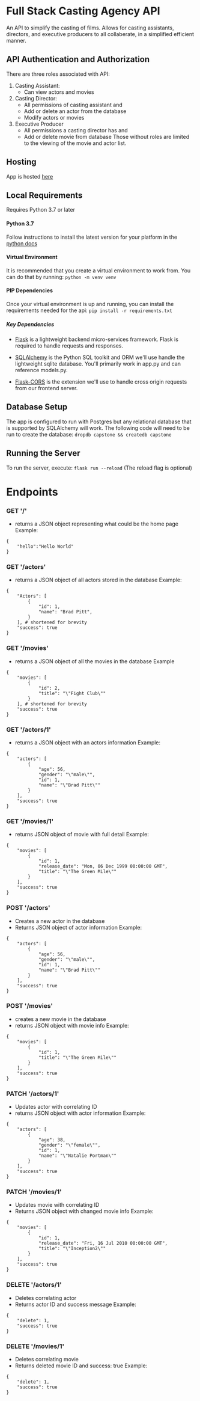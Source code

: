 # Full Stack Casting Agency API
An API to simplify the casting of films. Allows for casting assistants, directors, and executive producers to all collaberate, in a simplified efficient manner.

## API Authentication and Authorization
There are three roles associated with API:
1. Casting Assistant:
    - Can view actors and movies
2. Casting Director:
    - All permissions of casting assistant and
    - Add or delete an actor from the database
    - Modify actors or movies
2. Executive Producer
    - All permissions a casting director has and
    - Add or delete movie from database
Those without roles are limited to the viewing of the movie and actor list.

## Hosting
App is hosted [here](https://heroku.com)

## Local Requirements
Requires Python 3.7 or later

#### Python 3.7
Follow instructions to install the latest version for your platform in the [python docs](https://docs.python.org/3/using/unix.html#getting-and-installing-the-latest-version-of-python)

#### Virtual Environment
It is recommended that you create a virtual environment to work from. You can do that by running:
`python -m venv venv`

#### PIP Dependencies
Once your virtual environment is up and running, you can install the requirements needed for the api:
`pip install -r requirements.txt`

##### Key Dependencies
- [Flask](http://flask.pocoo.org/) is a lightweight backend micro-services framework. Flask is required to handle requests and responses.

- [SQLAlchemy](https://www.sqlalchemy.org/) is the Python SQL toolkit and ORM we'll use handle the lightweight sqlite database. You'll primarily work in app.py and can reference models.py.

- [Flask-CORS](https://flask-cors.readthedocs.io/en/latest/#) is the extension we'll use to handle cross origin requests from our frontend server.

## Database Setup
The app is configured to run with Postgres but any relational database that is supported by SQLAlchemy will work. The following code will need to be run to create the database:
`dropdb capstone && createdb capstone`

## Running the Server
To run the server, execute:
`flask run --reload`
(The reload flag is optional)
 
# Endpoints
### GET '/'
- returns a JSON object representing what could be the home page
Example: 
```
{
	"hello":"Hello World"
}
```

### GET '/actors'
- returns a JSON object of all actors stored in the database
Example: 
```
{
    "Actors": [
        {
            "id": 1,
            "name": "Brad Pitt",
        }
    ], # shortened for brevity
    "success": true
}
```

### GET '/movies'
- returns a JSON object of all the movies in the database
Example 
```
{
    "movies": [
        {
            "id": 2,
            "title": "\"Fight Club\""
        }
    ], # shortened for brevity
    "success": true
}
```

### GET '/actors/1'
- returns a JSON object with an actors information
Example: 
```
{
    "actors": [
        {
            "age": 56,
            "gender": "\"male\"",
            "id": 1,
            "name": "\"Brad Pitt\""
        }
    ],
    "success": true
}
```

### GET '/movies/1'
- returns JSON object of movie with full detail
Example:
```
{
    "movies": [
        {
            "id": 1,
            "release_date": "Mon, 06 Dec 1999 00:00:00 GMT",
            "title": "\"The Green Mile\""
        }
    ],
    "success": true
}
```

### POST '/actors'
- Creates a new actor in the database
- Returns JSON object of actor information
Example:
```
{
    "actors": [
        {
            "age": 56,
            "gender": "\"male\"",
            "id": 1,
            "name": "\"Brad Pitt\""
        }
    ],
    "success": true
}
```

### POST '/movies'
- creates a new movie in the database
- returns JSON object with movie info
Example:
```
{
    "movies": [
        {
            "id": 1,
            "title": "\"The Green Mile\""
        }
    ],
    "success": true
}
```

### PATCH '/actors/1'
- Updates actor with correlating ID
- returns JSON object with actor information
Example:
```
{
    "actors": [
        {
            "age": 38,
            "gender": "\"female\"",
            "id": 1,
            "name": "\"Natalie Portman\""
        }
    ],
    "success": true
}
```

### PATCH '/movies/1'
- Updates movie with correlating ID
- Returns JSON object with changed movie info
Example:
```
{
    "movies": [
        {
            "id": 1,
            "release_date": "Fri, 16 Jul 2010 00:00:00 GMT",
            "title": "\"Inception2\""
        }
    ],
    "success": true
}
```

### DELETE '/actors/1'
- Deletes correlating actor 
- Returns actor ID and success message
Example:
```
{
    "delete": 1,
    "success": true
}
```

### DELETE '/movies/1'
- Deletes correlating movie
- Returns deleted movie ID and success: true
Example:
```
{
    "delete": 1,
    "success": true
}
```